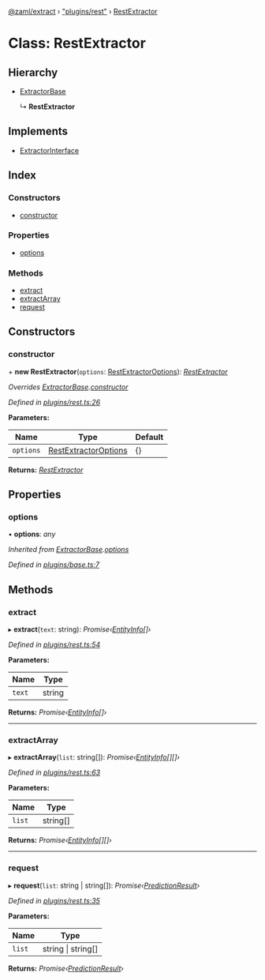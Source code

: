 [@zaml/extract](../README.md) › ["plugins/rest"](../modules/_plugins_rest_.md) › [RestExtractor](_plugins_rest_.restextractor.md)

# Class: RestExtractor

## Hierarchy

* [ExtractorBase](_plugins_base_.extractorbase.md)

  ↳ **RestExtractor**

## Implements

* [ExtractorInterface](../interfaces/_types_.extractorinterface.md)

## Index

### Constructors

* [constructor](_plugins_rest_.restextractor.md#constructor)

### Properties

* [options](_plugins_rest_.restextractor.md#options)

### Methods

* [extract](_plugins_rest_.restextractor.md#extract)
* [extractArray](_plugins_rest_.restextractor.md#extractarray)
* [request](_plugins_rest_.restextractor.md#request)

## Constructors

###  constructor

\+ **new RestExtractor**(`options`: [RestExtractorOptions](../interfaces/_plugins_rest_.restextractoroptions.md)): *[RestExtractor](_plugins_rest_.restextractor.md)*

*Overrides [ExtractorBase](_plugins_base_.extractorbase.md).[constructor](_plugins_base_.extractorbase.md#constructor)*

*Defined in [plugins/rest.ts:26](https://github.com/nexushubs/zaml-lang/blob/ee5fea7/packages/zaml-extract/src/plugins/rest.ts#L26)*

**Parameters:**

Name | Type | Default |
------ | ------ | ------ |
`options` | [RestExtractorOptions](../interfaces/_plugins_rest_.restextractoroptions.md) |  {} |

**Returns:** *[RestExtractor](_plugins_rest_.restextractor.md)*

## Properties

###  options

• **options**: *any*

*Inherited from [ExtractorBase](_plugins_base_.extractorbase.md).[options](_plugins_base_.extractorbase.md#options)*

*Defined in [plugins/base.ts:7](https://github.com/nexushubs/zaml-lang/blob/ee5fea7/packages/zaml-extract/src/plugins/base.ts#L7)*

## Methods

###  extract

▸ **extract**(`text`: string): *Promise‹[EntityInfo](../interfaces/_types_.entityinfo.md)[]›*

*Defined in [plugins/rest.ts:54](https://github.com/nexushubs/zaml-lang/blob/ee5fea7/packages/zaml-extract/src/plugins/rest.ts#L54)*

**Parameters:**

Name | Type |
------ | ------ |
`text` | string |

**Returns:** *Promise‹[EntityInfo](../interfaces/_types_.entityinfo.md)[]›*

___

###  extractArray

▸ **extractArray**(`list`: string[]): *Promise‹[EntityInfo](../interfaces/_types_.entityinfo.md)[][]›*

*Defined in [plugins/rest.ts:63](https://github.com/nexushubs/zaml-lang/blob/ee5fea7/packages/zaml-extract/src/plugins/rest.ts#L63)*

**Parameters:**

Name | Type |
------ | ------ |
`list` | string[] |

**Returns:** *Promise‹[EntityInfo](../interfaces/_types_.entityinfo.md)[][]›*

___

###  request

▸ **request**(`list`: string | string[]): *Promise‹[PredictionResult](../modules/_plugins_rest_.md#predictionresult)›*

*Defined in [plugins/rest.ts:35](https://github.com/nexushubs/zaml-lang/blob/ee5fea7/packages/zaml-extract/src/plugins/rest.ts#L35)*

**Parameters:**

Name | Type |
------ | ------ |
`list` | string &#124; string[] |

**Returns:** *Promise‹[PredictionResult](../modules/_plugins_rest_.md#predictionresult)›*
